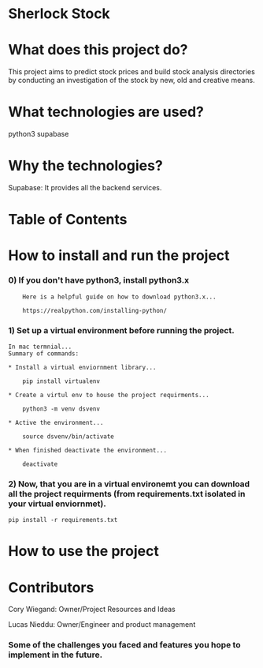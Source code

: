 # Sherlock Stock

# What does this project do?
This project aims to predict stock prices and build stock analysis directories by conducting an investigation of the stock by new, old and creative means. 

# What technologies are used?
python3
supabase

# Why the technologies?
Supabase: It provides all the backend services. 

# Table of Contents

# How to install and run the project

### 0) If you don't have python3, install python3.x 

        Here is a helpful guide on how to download python3.x...

        https://realpython.com/installing-python/

### 1) Set up a virtual environment before running the project.

    In mac termnial...
    Summary of commands:

    * Install a virtual enviornment library...

        pip install virtualenv

    * Create a virtul env to house the project requirments...

        python3 -m venv dsvenv

    * Active the environment...

        source dsvenv/bin/activate

    * When finished deactivate the environment...
        
        deactivate 

### 2) Now, that you are in a virtual environemt you can download all the project requirments (from requirements.txt isolated in your virtual enviornmet). 

    pip install -r requirements.txt



# How to use the project

# Contributors
Cory Wiegand: Owner/Project Resources and Ideas

Lucas Nieddu: Owner/Engineer and product management

### Some of the challenges you faced and features you hope to implement in the future.

